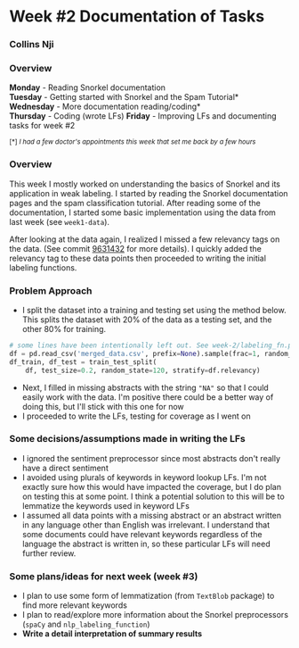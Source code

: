 # Week #2 Documentation of Tasks
### Collins Nji

### Overview  
__Monday__ - Reading Snorkel documentation  
__Tuesday__ - Getting started with Snorkel and the Spam Tutorial*  
__Wednesday__ - More documentation reading/coding*  
__Thursday__ -  Coding (wrote LFs)
__Friday__ -  Improving LFs and documenting tasks for week #2

<sub>[*] <i>I had a few doctor's appointments this week that set me back by a few hours</i></sub>

### Overview
This week I mostly worked on understanding the basics of Snorkel and its application in weak labeling. I started by reading the Snorkel documentation pages and the spam classification tutorial. After reading some of the documentation, I started some basic implementation using the data from last week (see `week1-data`).    

After looking at the data again, I realized I missed a few relevancy tags on the data. (See commit [9631432](https://github.com/georgetown-cset/weak-labeling-experiments/commit/96314320985ed3b60b5861ceabf71ae8e3778740) for more details). I quickly added the relevancy tag to these data points then proceeded to writing the initial labeling functions. 

### Problem Approach
- I split the dataset into a training and testing set using the method below. This splits the dataset with 20% of the data as a testing set, and the other 80% for training. 
```python
# some lines have been intentionally left out. See week-2/labeling_fn.py for full code
df = pd.read_csv('merged_data.csv', prefix=None).sample(frac=1, random_state=120).reset_index(drop=True)
df_train, df_test = train_test_split(
    df, test_size=0.2, random_state=120, stratify=df.relevancy)
```
- Next, I filled in missing abstracts with the string `"NA"` so that I could easily work with the data. I'm  positive there could be a better way of doing this, but I'll stick with this one for now
- I proceeded to write the LFs, testing for coverage as I went on

### Some decisions/assumptions made in writing the LFs
* I ignored the sentiment preprocessor since most abstracts don't really have a direct sentiment
* I avoided using plurals of keywords in keyword lookup LFs. I'm not exactly sure how this would have impacted the coverage, but I do plan on testing this at some point. I think a potential solution to this will be to lemmatize the keywords used in keyword LFs
* I assumed all data points with a missing abstract or an abstract written in any language other than English was irrelevant. I understand that some documents could have relevant keywords regardless of the language the abstract is written in, so these particular LFs will need further review.
  

### Some plans/ideas for next week (week #3)

- I plan to use some form of lemmatization (from `TextBlob` package) to find more relevant keywords   
- I plan to read/explore more information about the Snorkel preprocessors (`spaCy` and `nlp_labeling_function`)    
- __Write a detail interpretation of summary results__     